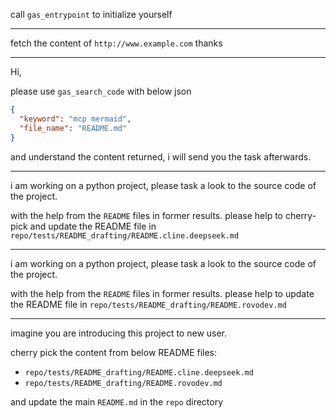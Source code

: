 call `gas_entrypoint` to initialize yourself

---

fetch the content of `http://www.example.com` thanks

---

Hi,

please use `gas_search_code` with below json

```json
{
  "keyword": "mcp mermaid",
  "file_name": "README.md"
}
```

and understand the content returned, i will send you the task afterwards.

---

i am working on a python project,
please task a look to the source code of the project.

with the help from the `README` files in former results.
please help to cherry-pick and update the README file in `repo/tests/README_drafting/README.cline.deepseek.md`

---

i am working on a python project,
please task a look to the source code of the project.

with the help from the `README` files in former results.
please help to update the README file in `repo/tests/README_drafting/README.rovodev.md`

---

imagine you are introducing this project to new user.

cherry pick the content from below README files:

- `repo/tests/README_drafting/README.cline.deepseek.md`
- `repo/tests/README_drafting/README.rovodev.md`

and update the main `README.md` in the `repo` directory
